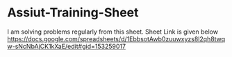 # Assiut-Training-Sheet
I am solving problems regularly from this sheet.
Sheet Link is given below
https://docs.google.com/spreadsheets/d/1EbbsotAwb0zuuwxyzs8l2qh8twqw-sNcNbAjCK1kXaE/edit#gid=153259017

